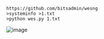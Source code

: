 	https://github.com/bitsadmin/wesng
	>systeminfo >1.txt
	>python wes.py 1.txt
![image](/assets/Pentest_Note/master/img/104.png)
